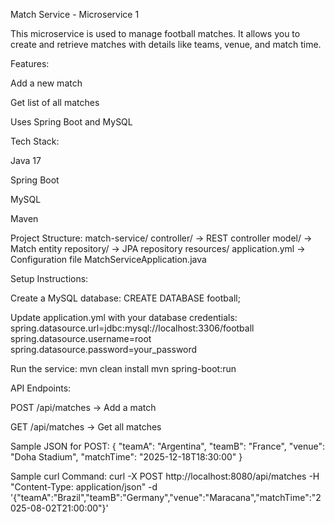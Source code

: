 Match Service - Microservice 1

This microservice is used to manage football matches. It allows you to create and retrieve matches with details like teams, venue, and match time.

Features:

Add a new match

Get list of all matches

Uses Spring Boot and MySQL

Tech Stack:

Java 17

Spring Boot

MySQL

Maven

Project Structure:
match-service/
controller/ -> REST controller
model/ -> Match entity
repository/ -> JPA repository
resources/
application.yml -> Configuration file
MatchServiceApplication.java

Setup Instructions:

Create a MySQL database:
CREATE DATABASE football;

Update application.yml with your database credentials:
spring.datasource.url=jdbc:mysql://localhost:3306/football
spring.datasource.username=root
spring.datasource.password=your_password

Run the service:
mvn clean install
mvn spring-boot:run

API Endpoints:

POST /api/matches -> Add a match

GET /api/matches -> Get all matches

Sample JSON for POST:
{
"teamA": "Argentina",
"teamB": "France",
"venue": "Doha Stadium",
"matchTime": "2025-12-18T18:30:00"
}

Sample curl Command:
curl -X POST http://localhost:8080/api/matches
-H "Content-Type: application/json"
-d '{"teamA":"Brazil","teamB":"Germany","venue":"Maracana","matchTime":"2025-08-02T21:00:00"}'
